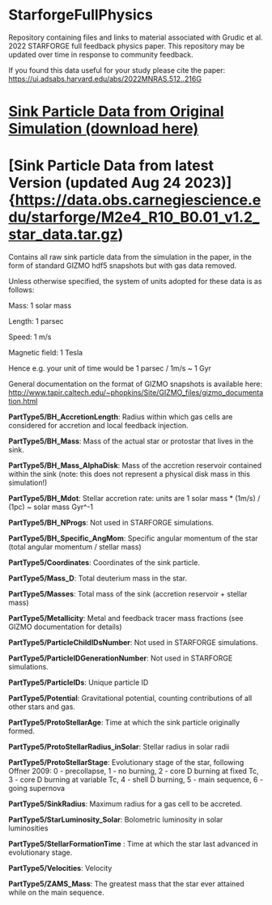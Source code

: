 # StarforgeFullPhysics
Repository containing files and links to material associated with Grudic et al. 2022 STARFORGE full feedback physics paper. This repository may be updated over time in response to community feedback.

If you found this data useful for your study please cite the paper: https://ui.adsabs.harvard.edu/abs/2022MNRAS.512..216G
# [Sink Particle Data from Original Simulation (download here)](http://www.starforge.space/data/stars_M2e4_fullphysics.tar.gz)

# [Sink Particle Data from latest Version (updated Aug 24 2023)]{https://data.obs.carnegiescience.edu/starforge/M2e4_R10_B0.01_v1.2_star_data.tar.gz)

Contains all raw sink particle data from the simulation in the paper, in the form of standard GIZMO hdf5 snapshots but with gas data removed. 

Unless otherwise specified, the system of units adopted for these data is as follows:

Mass: 1 solar mass

Length: 1 parsec

Speed: 1 m/s

Magnetic field: 1 Tesla

Hence e.g. your unit of time would be 1 parsec / 1m/s ~ 1 Gyr

General documentation on the format of GIZMO snapshots is available here: http://www.tapir.caltech.edu/~phopkins/Site/GIZMO_files/gizmo_documentation.html

**PartType5/BH_AccretionLength**: Radius within which gas cells are considered for accretion and local feedback injection.

**PartType5/BH_Mass**: Mass of the actual star or protostar that lives in the sink.

**PartType5/BH_Mass_AlphaDisk**: Mass of the accretion reservoir contained within the sink (note: this does not represent a physical disk mass in this simulation!)

**PartType5/BH_Mdot**: Stellar accretion rate: units are 1 solar mass * (1m/s) / (1pc) ~ solar mass Gyr^-1

**PartType5/BH_NProgs**: Not used in STARFORGE simulations.

**PartType5/BH_Specific_AngMom**: Specific angular momentum of the star (total angular momentum / stellar mass)

**PartType5/Coordinates**: Coordinates of the sink particle.

**PartType5/Mass_D**: Total deuterium mass in the star.

**PartType5/Masses**: Total mass of the sink (accretion reservoir + stellar mass)

**PartType5/Metallicity**: Metal and feedback tracer mass fractions (see GIZMO documentation for details)

**PartType5/ParticleChildIDsNumber**: Not used in STARFORGE simulations.

**PartType5/ParticleIDGenerationNumber**: Not used in STARFORGE simulations.

**PartType5/ParticleIDs**: Unique particle ID

**PartType5/Potential**: Gravitational potential, counting contributions of all other stars and gas.

**PartType5/ProtoStellarAge**: Time at which the sink particle originally formed.

**PartType5/ProtoStellarRadius_inSolar**: Stellar radius in solar radii

**PartType5/ProtoStellarStage**: Evolutionary stage of the star, following Offner 2009: 0 - precollapse, 1 - no burning, 2 - core D burning at fixed Tc, 3 - core D burning at variable Tc, 4 - shell D burning, 5 - main sequence, 6 - going supernova

**PartType5/SinkRadius**: Maximum radius for a gas cell to be accreted.

**PartType5/StarLuminosity_Solar**: Bolometric luminosity in solar luminosities

**PartType5/StellarFormationTime** : Time at which the star last advanced in evolutionary stage.

**PartType5/Velocities**: Velocity

**PartType5/ZAMS_Mass**: The greatest mass that the star ever attained while on the main sequence.
